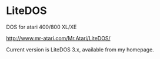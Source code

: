 # LiteDOS
DOS for atari 400/800 XL/XE

http://www.mr-atari.com/Mr.Atari/LiteDOS/

Current version is LiteDOS 3.x, available from my homepage.
